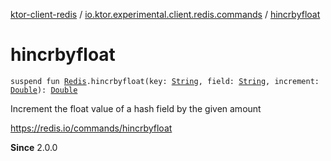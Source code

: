 [ktor-client-redis](../index.md) / [io.ktor.experimental.client.redis.commands](index.md) / [hincrbyfloat](./hincrbyfloat.md)

# hincrbyfloat

`suspend fun `[`Redis`](../io.ktor.experimental.client.redis/-redis/index.md)`.hincrbyfloat(key: `[`String`](https://kotlinlang.org/api/latest/jvm/stdlib/kotlin/-string/index.html)`, field: `[`String`](https://kotlinlang.org/api/latest/jvm/stdlib/kotlin/-string/index.html)`, increment: `[`Double`](https://kotlinlang.org/api/latest/jvm/stdlib/kotlin/-double/index.html)`): `[`Double`](https://kotlinlang.org/api/latest/jvm/stdlib/kotlin/-double/index.html)

Increment the float value of a hash field by the given amount

https://redis.io/commands/hincrbyfloat

**Since**
2.0.0

